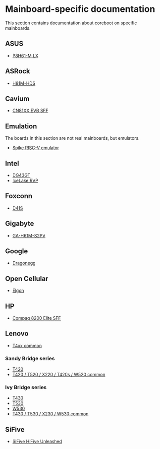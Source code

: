 # Mainboard-specific documentation

This section contains documentation about coreboot on specific mainboards.

## ASUS

- [P8H61-M LX](asus/p8h61-m_lx.md)

## ASRock

- [H81M-HDS](asrock/h81m-hds.md)

## Cavium

- [CN81XX EVB SFF](cavium/cn8100_sff_evb.md)

## Emulation

The boards in this section are not real mainboards, but emulators.

- [Spike RISC-V emulator](emulation/spike-riscv.md)

## Intel

- [DG43GT](intel/dg43gt.md)
- [IceLake RVP](intel/icelake_rvp.md)

## Foxconn

- [D41S](foxconn/d41s.md)

## Gigabyte

- [GA-H61M-S2PV](gigabyte/ga-h61m-s2pv.md)

## Google

- [Dragonegg](google/dragonegg.md)

## Open Cellular

- [Elgon](opencellular/elgon.md)

## HP

- [Compaq 8200 Elite SFF](hp/compaq_8200_sff.md)

## Lenovo

- [T4xx common](lenovo/t4xx_series.md)

### Sandy Bridge series

- [T420](lenovo/t420.md)
- [T420 / T520 / X220 / T420s / W520 common](lenovo/xx20_series.md)

### Ivy Bridge series

- [T430](lenovo/t430.md)
- [T530](lenovo/w530.md)
- [W530](lenovo/w530.md)
- [T430 / T530 / X230 / W530 common](lenovo/xx30_series.md)

## SiFive

- [SiFive HiFive Unleashed](sifive/hifive-unleashed.md)
